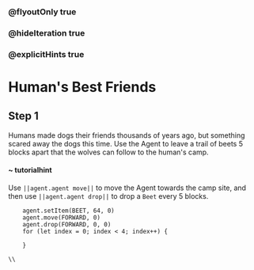 ### @flyoutOnly true
### @hideIteration true
### @explicitHints true

# Human's Best Friends

## Step 1
Humans made dogs their friends thousands of years ago, but something scared away the dogs this time. Use the Agent to leave a trail of beets 5 blocks apart that the wolves can follow to the human's camp.


#### ~ tutorialhint 
Use ``||agent.agent move||`` to move the Agent towards the camp site, and then use ``||agent.agent drop||`` to drop a ``Beet`` every 5 blocks.

```ghost
    agent.setItem(BEET, 64, 0)
    agent.move(FORWARD, 0)
    agent.drop(FORWARD, 0, 0)
    for (let index = 0; index < 4; index++) {
    	
    }
```
```template
\\
```
```package
```
